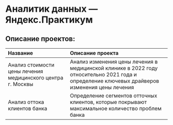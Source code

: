 # Аналитик данных — Яндекс.Практикум

## Описание проектов:

| Название | Описание проекта |
|:---------|:-----------------|
|Анализ стоимости цены лечения медицинского центра г. Москвы| Анализ изменения цены лечения в медицинской клинике в 2022 году относительно 2021 года и определение ключевых драйверов изменения цены лечения |
|Анализ оттока клиентов банка|Определение сегментов отточных клиентов, которые покрывают максимальное количество проблем банка|
